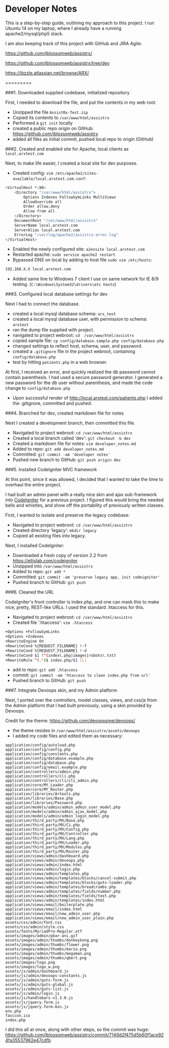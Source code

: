 Developer Notes
=========

This is a step-by-step guide, outlining my approach to this project.
I run Ubuntu 14 on my laptop, where I already have a running apache2/mysql/php5 stack.

I am also keeping track of this project with GitHub and JIRA Agile:

https://github.com/jblossomweb/assistrx/

https://github.com/jblossomweb/assistrx/tree/dev

https://jbzzle.atlassian.net/browse/ARX/

=========

###1. Downloaded supplied codebase, initialized repository

First, I needed to download the file, and put the contents in my web root.

* Unzipped the file `AssistRx-Test.zip`
* Copied its contents to `/var/www/html/assistrx`
* Performed a `git init` locally
* created a public repo origin on GitHub: https://github.com/jblossomweb/assistrx
* added all files as initial commit, pushed local repo to origin (GitHub)

###2. Created and enabled site for Apache, local clients as `local.arxtest.com`

Next, to make life easier, I created a local site for dev purposes.

* Created config: `vim /etc/apache2/sites-available/local.arxtest.com.conf`:

```sh
<VirtualHost *:80>
    <Directory "/var/www/html/assistrx">
        Options Indexes FollowSymLinks MultiViews
        AllowOverride all
        Order allow,deny
        Allow from all
    </Directory>
    DocumentRoot "/var/www/html/assistrx"
    ServerName local.arxtest.com
    ServerAlias local.arxtest.com
    ErrorLog "/var/log/apache2/assistrx-error.log"
</VirtualHost>
```

* Enabled the newly configured site: `a2ensite local.arxtest.com`
* Restarted apache: `sudo service apache2 restart`
* Bypassed DNS on local by adding to host file `sudo vim /etc/hosts`:

```sh
192.168.X.X	local.arxtest.com
```

* Added same line to Windows 7 client I use on same network for IE 8/9 testing. (`C:\Windows\System32\drivers\etc
hosts`)

###3. Configured local database settings for dev

Next I had to connect the database.

* created a local mysql database schema: `arx_test`
* created a local mysql database user, with permission to schema: `arxtest`
* ran the dump file supplied with project.
* navigated to project webroot: `cd  /var/www/html/assistrx`
* copied sample file: `cp config/database.sample.php config/database.php`
* changed settings to reflect host, schema, user, and password.
* created a `.gitignore` file in the project webroot, containing `config/database.php`
* test by hitting `patients.php` in a web browser.

At first, I received an error, and quickly realized the db password cannot contain parenthesis.
I had used a secure password generator. I generated a new password for the db user without parenthesis, and made the code change to `config/database.php`

* Upon successful render of http://local.arxtest.com/patients.php I added the .gitignore, committed and pushed.

###4. Branched for dev, created markdown file for notes

Next I created a development branch, then committed this file.

* Navigated to project webroot: `cd /var/www/html/assistrx`
* Created a local branch called 'dev': `git checkout -b dev`
* Created a markdown file for notes: `vim developer_notes.md`
* Added to repo: `git add developer_notes.md`
* Committed: `git commit -am 'developer notes'`
* Pushed new branch to GitHub: `git push origin dev`

###5. Installed CodeIgniter MVC framework

At this point, since it was allowed, I decided that I wanted to take the time to overhaul the entire project.

I had built an admin panel with a really nice skin and ajax sub-framework into <a href="https://ellislab.com/codeigniter">CodeIgniter</a> for a previous project.
I figured this would bring the needed bells and whistles, and show off the portability of previously written classes.

First, I wanted to isolate and preserve the legacy codebase:

* Navigated to project webroot: `cd /var/www/html/assistrx`
* Created directory 'legacy': `mkdir legacy`
* Copied all existing files into legacy.

Next, I installed CodeIgniter:

* Downloaded a fresh copy of version 2.2 from <a href="https://ellislab.com/codeigniter">https://ellislab.com/codeigniter</a>
* Unzipped into `/var/www/html/assistrx`
* Added to repo: `git add *`
* Committed: `git commit -am 'preserve legacy app, init codeigniter'`
* Pushed branch to GitHub: `git push`

###6. Cleaned the URL

CodeIgniter's front controller is index.php, and one can mask this to make nice, pretty, REST-like URLs.
I used the standard .htaccess for this.

* Navigated to project webroot: `cd /var/www/html/assistrx`
* Created file '.htaccess': `vim .htaccess`

```sh
+Options +FollowSymLinks
+Options +Indexes
+RewriteEngine On
+RewriteCond %{REQUEST_FILENAME} !-f
+RewriteCond %{REQUEST_FILENAME} !-d
+RewriteCond $1 !^(index\.php|images|robots\.txt)
+RewriteRule ^(.*)$ index.php/$1 [L]
```

* add to repo: `git add .htaccess`
* commit: `git commit -am 'htaccess to clean index.php from url'`
* Pushed branch to GitHub: `git push`

###7. Integrate Devoops skin, and my Admin platform

Next, I ported over the controllers, model classes, views, and css/js from the Admin platform that I had built previously, using a skin provided by Devoops.

Credit for the theme: https://github.com/devoopsme/devoops/

* the theme resides in `/var/www/html/assistrx/assets/devoops`
* I added my code files and edited them as necessary:

```
application/config/autoload.php
application/config/config.php
application/config/constants.php
application/config/database.example.php
application/config/database.php
application/config/email.example.php
application/controllers/admin.php
application/controllers/cli.php
application/controllers/cli/cli_admin.php
application/core/MY_Loader.php
application/core/MY_Router.php
application/libraries/Artools.php
application/libraries/Base.php
application/libraries/Password.php
application/models/admin/admin_admin_user_model.php
application/models/admin/admin_ajax_model.php
application/models/admin/admin_login_model.php
application/third_party/MX/Base.php
application/third_party/MX/Ci.php
application/third_party/MX/Config.php
application/third_party/MX/Controller.php
application/third_party/MX/Lang.php
application/third_party/MX/Loader.php
application/third_party/MX/Modules.php
application/third_party/MX/Router.php
application/views/admin/dashboard.php
application/views/admin/devoops.php
application/views/admin/index.html
application/views/admin/login.php
application/views/admin/templates.php
application/views/admin/templates/blocks/cancel-submit.php
application/views/admin/templates/blocks/guts-loader.php
application/views/admin/templates/breadcrumbs.php
application/views/admin/templates/fields/number.php
application/views/admin/templates/fields/text.php
application/views/admin/templates/index.html
application/views/email/boilerplate.php
application/views/email/index.html
application/views/email/new_admin_user.php
application/views/email/new_admin_user_plain.php
assets/css/admin/font.css
assets/css/admin/style.css
assets/fonts/MyriadPro-Regular.otf
assets/images/admin/pbar-ani.gif
assets/images/admin/thumbs/donkeykong.png
assets/images/admin/thumbs/flower.png
assets/images/admin/thumbs/mario.png
assets/images/admin/thumbs/megaman.png
assets/images/admin/thumbs/qbert.png
assets/images/logo.png
assets/images/logo_w.png
assets/js/admin/dashboard.js
assets/js/admin/devoops-constants.js
assets/js/admin/guts-form.js
assets/js/admin/guts-global.js
assets/js/admin/guts-list.js
assets/js/admin/login.js
assets/js/handlebars-v1.3.0.js
assets/js/jquery.form.js
assets/js/jquery.form.min.js
env.php
favicon.ico
index.php
```

I did this all at once, along with other steps, so the commit was huge:
https://github.com/jblossomweb/assistrx/commit/7149d2f475d5b60f1ace924fa35537962e47cdfb


